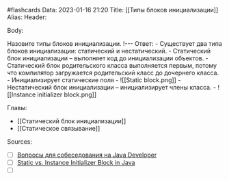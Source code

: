 #flashcards
Data: 2023-01-16 21:20
Title: [[Типы блоков инициализации]]
Alias:
Header:



Body:



Назовите типы блоков инициализации.
!---
Ответ:
	- Существует два типа блоков инициализации: статический и нестатический.
	- Статический блок инициализации – выполняет код до инициализации объектов.
	- Статический блок родительского класса выполняется первым, потому что компилятор загружается родительский класс до дочернего класса.
	- Инициализирует статические поля
	- ![[Static block.png]]
	- Нестатический блок инициализации – инициализирует члены класса.
	- ![[Instance initializer block.png]]
<!--SR:!2023-02-05,2,130-->



Главы:
- [[Статический блок инициализации]]
- [[Статическое связывание]]


Sources:
- [ ] [Вопросы для собеседования на Java Developer](https://github.com/enhorse/java-interview/blob/master/README.md#%D0%9E%D0%9E%D0%9F)
- [ ] [Static vs. Instance Initializer Block in Java](https://www.baeldung.com/java-static-instance-initializer-blocks)
- [ ] []()

